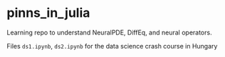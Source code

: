 # pinns_in_julia
Learning repo to understand NeuralPDE, DiffEq, and neural operators.

Files 
`ds1.ipynb`, `ds2.ipynb` for the data science crash course in Hungary